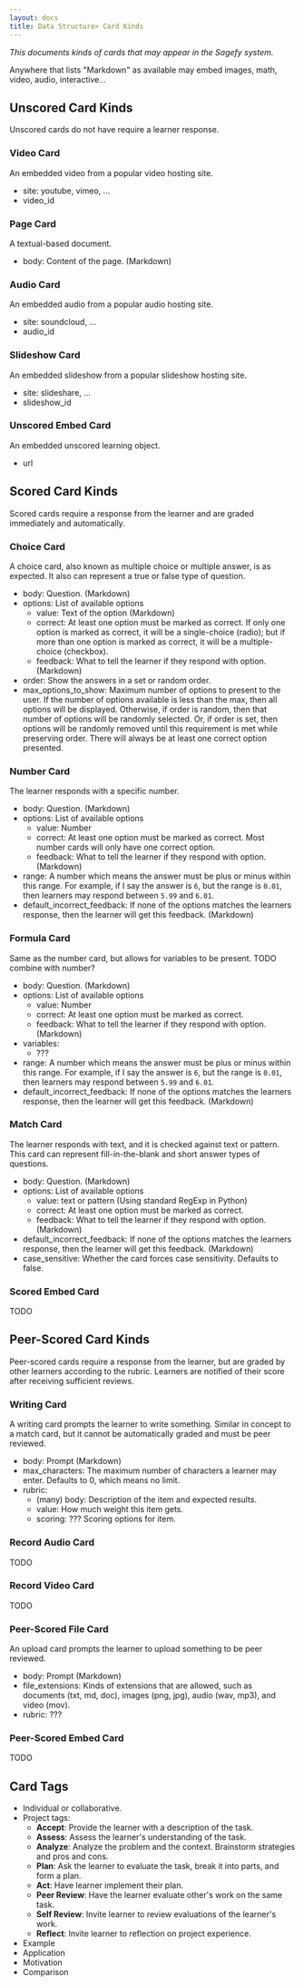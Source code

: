 ```yaml
---
layout: docs
title: Data Structure> Card Kinds
---
```


_This documents kinds of cards that may appear in the Sagefy system._

Anywhere that lists "Markdown" as available may embed images, math, video, audio, interactive...

## Unscored Card Kinds

Unscored cards do not have require a learner response.

### Video Card

An embedded video from a popular video hosting site.

- site: youtube, vimeo, ...
- video_id

### Page Card

A textual-based document.

- body: Content of the page. (Markdown)

### Audio Card

An embedded audio from a popular audio hosting site.

- site: soundcloud, ...
- audio_id

### Slideshow Card

An embedded slideshow from a popular slideshow hosting site.

- site: slideshare, ...
- slideshow_id

### Unscored Embed Card

An embedded unscored learning object.

- url

## Scored Card Kinds

Scored cards require a response from the learner and are graded immediately and automatically.

### Choice Card

A choice card, also known as multiple choice or multiple answer, is as expected. It also can represent a true or false type of question.

- body: Question. (Markdown)
- options: List of available options
  - value: Text of the option (Markdown)
  - correct: At least one option must be marked as correct. If only one option is marked as correct, it will be a single-choice (radio); but if more than one option is marked as correct, it will be a multiple-choice (checkbox).
  - feedback: What to tell the learner if they respond with option. (Markdown)
- order: Show the answers in a set or random order.
- max_options_to_show: Maximum number of options to present to the user. If the number of options available is less than the max, then all options will be displayed. Otherwise, if order is random, then that number of options will be randomly selected. Or, if order is set, then options will be randomly removed until this requirement is met while preserving order. There will always be at least one correct option presented.

### Number Card

The learner responds with a specific number.

- body: Question. (Markdown)
- options: List of available options
  - value: Number
  - correct: At least one option must be marked as correct. Most number cards will only have one correct option.
  - feedback: What to tell the learner if they respond with option. (Markdown)
- range: A number which means the answer must be plus or minus within this range. For example, if I say the answer is `6`, but the range is `0.01`, then learners may respond between `5.99` and `6.01`.
- default_incorrect_feedback: If none of the options matches the learners response, then the learner will get this feedback. (Markdown)

### Formula Card

Same as the number card, but allows for variables to be present.
TODO combine with number?

- body: Question. (Markdown)
- options: List of available options
  - value: Number
  - correct: At least one option must be marked as correct.
  - feedback: What to tell the learner if they respond with option. (Markdown)
- variables:
  - ???
- range: A number which means the answer must be plus or minus within this range. For example, if I say the answer is `6`, but the range is `0.01`, then learners may respond between `5.99` and `6.01`.
- default_incorrect_feedback: If none of the options matches the learners response, then the learner will get this feedback. (Markdown)

### Match Card

The learner responds with text, and it is checked against text or pattern. This card can represent fill-in-the-blank and short answer types of questions.

- body: Question. (Markdown)
- options: List of available options
  - value: text or pattern (Using standard RegExp in Python)
  - correct: At least one option must be marked as correct.
  - feedback: What to tell the learner if they respond with option. (Markdown)
- default_incorrect_feedback: If none of the options matches the learners response, then the learner will get this feedback. (Markdown)
- case_sensitive: Whether the card forces case sensitivity. Defaults to false.

### Scored Embed Card

TODO

## Peer-Scored Card Kinds

Peer-scored cards require a response from the learner, but are graded by other learners according to the rubric. Learners are notified of their score after receiving sufficient reviews.

### Writing Card

A writing card prompts the learner to write something. Similar in concept to a match card, but it cannot be automatically graded and must be peer reviewed.

- body: Prompt (Markdown)
- max_characters: The maximum number of characters a learner may enter. Defaults to 0, which means no limit.
- rubric:
  - (many) body: Description of the item and expected results.
  - value: How much weight this item gets.
  - scoring: ??? Scoring options for item.

### Record Audio Card

TODO

### Record Video Card

TODO

### Peer-Scored File Card

An upload card prompts the learner to upload something to be peer reviewed.

- body: Prompt (Markdown)
- file_extensions: Kinds of extensions that are allowed, such as documents (txt, md, doc), images (png, jpg), audio (wav, mp3), and video (mov).
- rubric: ???

### Peer-Scored Embed Card

TODO

## Card Tags

- Individual or collaborative.
- Project tags:
  - **Accept**: Provide the learner with a description of the task.
  - **Assess**: Assess the learner's understanding of the task.
  - **Analyze**: Analyze the problem and the context. Brainstorm strategies and pros and cons.
  - **Plan**: Ask the learner to evaluate the task, break it into parts, and form a plan.
  - **Act**: Have learner implement their plan.
  - **Peer Review**: Have the learner evaluate other's work on the same task.
  - **Self Review**: Invite learner to review evaluations of the learner's work.
  - **Reflect**: Invite learner to reflection on project experience.
- Example
- Application
- Motivation
- Comparison
